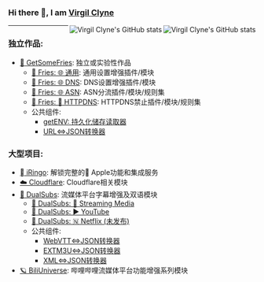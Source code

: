 ### Hi there 👋, I am [Virgil Clyne](https://github.com/VirgilClyne)


<a href="https://github.com/VirgilClyne#gh-light-mode-only">
  <img src="https://github-readme-stats.vercel.app/api?username=VirgilClyne&show_icons=true&hide_border=true&icon_color=586069&title_color=60696f&include_all_commits=true&hide_title=true" align="right" alt="Virgil Clyne's GitHub stats" />
</a>

<a href="https://github.com/VirgilClyne#gh-dark-mode-only">
  <img src="https://github-readme-stats.vercel.app/api?username=VirgilClyne&show_icons=true&hide_border=true&icon_color=60696f&title_color=8d939d&include_all_commits=true&hide_title=true&bg_color=21262d&text_color=8d939d" align="right" alt="Virgil Clyne's GitHub stats" />
</a>

---
### 独立作品:
* [🍟 GetSomeFries](https://github.com/VirgilClyne/GetSomeFries): 独立或实验性作品
  * [🍟 Fries: 🌐 通用](https://github.com/VirgilClyne/GetSomeFries/wiki/🌐-通用): 通用设置增强插件/模块
  * [🍟 Fries: 🌐 DNS](https://github.com/VirgilClyne/GetSomeFries/wiki/🌐-DNS): DNS设置增强插件/模块
  * [🍟 Fries: 🌐 ASN](https://github.com/VirgilClyne/GetSomeFries/wiki/🌐-ASN): ASN分流插件/模块/规则集
  * [🍟 Fries: 🚫 HTTPDNS](https://github.com/VirgilClyne/GetSomeFries/wiki/🚫-HTTPDNS): HTTPDNS禁止插件/模块/规则集
  * 公共组件:
    * [getENV: 持久化储存读取器](https://github.com/VirgilClyne/GetSomeFries/tree/main/function/getENV)
    * [URL<=>JSON转换器](https://github.com/VirgilClyne/GetSomeFries/tree/main/function/URL)
### 大型项目:
* [ iRingo](https://github.com/VirgilClyne/iRingo): 解锁完整的 Apple功能和集成服务
* [☁️ Cloudflare](https://github.com/VirgilClyne/Cloudflare): Cloudflare相关模块
* [🍿️ DualSubs](https://github.com/DualSubs): 流媒体平台字幕增强及双语模块
  * [🍿️ DualSubs: 🎦 Streaming Media](https://github.com/DualSubs/DualSubs)
  * [🍿 DualSubs: ▶ YouTube](https://github.com/DualSubs/DualSubs-YouTube)
  * [🍿 DualSubs: 🇳 Netflix (未发布)](https://github.com/DualSubs/DualSubs-Netflix)
  * 公共组件:
    * [WebVTT<=>JSON转换器](https://github.com/DualSubs/WebVTT)
    * [EXTM3U<=>JSON转换器](https://github.com/DualSubs/EXTM3U)
    * [XML<=>JSON转换器](https://github.com/DualSubs/XML)
* [🪐 BiliUniverse](https://github.com/BiliUniverse): 哔哩哔哩流媒体平台功能增强系列模块
<!--
**VirgilClyne/VirgilClyne** is a ✨ _special_ ✨ repository because its `README.md` (this file) appears on your GitHub profile.

Here are some ideas to get you started:

- 🔭 I’m currently working on ...
- 🌱 I’m currently learning ...
- 👯 I’m looking to collaborate on ...
- 🤔 I’m looking for help with ...
- 💬 Ask me about ...
- 📫 How to reach me: ...
- 😄 Pronouns: ...
- ⚡ Fun fact: ...

https://github.githubassets.com/images/mona-whisper.gif
[![Virgil Clyne's GitHub stats](https://github-readme-stats.vercel.app/api?username=VirgilClyne&show_icons=true)](https://github.com/anuraghazra/github-readme-stats)
[![Top Langs](https://github-readme-stats.vercel.app/api/top-langs/?username=VirgilClyne&layout=compact)](https://github.com/anuraghazra/github-readme-stats)
[![iRingo](https://github-readme-stats.vercel.app/api/pin/?username=VirgilClyne&repo=iRingo)](https://github.com/VirgilClyne/iRingo)
[![iRingo](https://github-readme-stats.vercel.app/api/pin/?username=VirgilClyne&repo=GetSomeFries)](https://github.com/VirgilClyne/GetSomeFries)
-->
